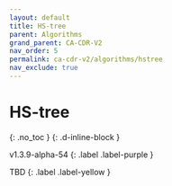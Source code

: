 ```yaml
---
layout: default
title: HS-tree
parent: Algorithms
grand_parent: CA-CDR-V2
nav_order: 5
permalink: ca-cdr-v2/algorithms/hstree
nav_exclude: true
---
```


# HS-tree
{: .no_toc }
{: .d-inline-block }

<span style = "text-transform: lowercase">v1.3.9-alpha-54</span>
{: .label .label-purple }

TBD
{: .label .label-yellow }